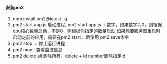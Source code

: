 #### 安装pm2
1. npm install pm2@latest -g
2. pm2 start app.js 启动进程, pm2 start app.js -i 数字，如果数字为0，则根据cpu核心数量启动，不是0，则根据你指定的数量启动,如果想要服务器重启时启动之前的应用，需要在pm2 start ...后使用 pm2 save命令
3. pm2 stop ... 停止运行进程
4. pm2 monit 查看监控信息
5. pm2 delete all 删除所有，delete + id number删除指定id
